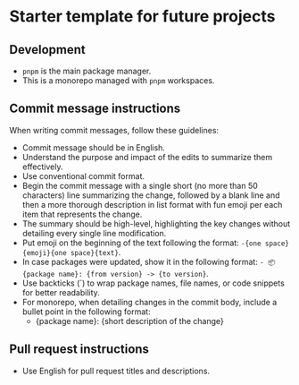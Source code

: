 # Starter template for future projects

## Development

- `pnpm` is the main package manager.
- This is a monorepo managed with `pnpm` workspaces.

## Commit message instructions

When writing commit messages, follow these guidelines:

- Commit message should be in English.
- Understand the purpose and impact of the edits to summarize them effectively.
- Use conventional commit format.
- Begin the commit message with a single short (no more than 50 characters) line summarizing the change, followed by a blank line and then a more thorough description in list format with fun emoji per each item that represents the change.
- The summary should be high-level, highlighting the key changes without detailing every single line modification.
- Put emoji on the beginning of the text following the format: `-{one space}{emoji}{one space}{text}`.
- In case packages were updated, show it in the following format: `- 📦 {package name}: {from version} -> {to version}`.
- Use backticks (`) to wrap package names, file names, or code snippets for better readability.
- For monorepo, when detailing changes in the commit body, include a bullet point in the following format:
  - {package name}: {short description of the change}

## Pull request instructions

- Use English for pull request titles and descriptions.

